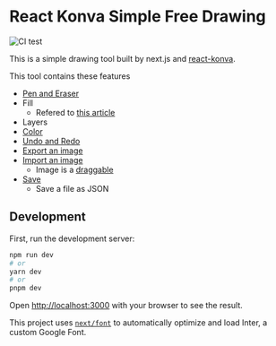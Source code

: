 # React Konva Simple Free Drawing

![CI test](https://github.com/michael-freling/react_konva_simple_drawing/actions/workflows/test.yml/badge.svg)

This is a simple drawing tool built by next.js and [react-konva](https://konvajs.org/docs/react/index.html).

This tool contains these features

- [Pen and Eraser](https://konvajs.org/docs/react/Free_Drawing.html)
- Fill
  - Refered to [this article](http://www.williammalone.com/articles/html5-canvas-javascript-paint-bucket-tool/)
- Layers
- [Color](https://codesandbox.io/s/jq5hm?file=/index.js:199-273)
- [Undo and Redo](https://konvajs.org/docs/react/Undo-Redo.html)
- [Export an image](https://konvajs.org/docs/react/Canvas_Export.html)
- [Import an image](https://konvajs.org/docs/react/Images.html)
  - Image is a [draggable](https://konvajs.org/docs/react/Drag_And_Drop.html)
- [Save](https://konvajs.org/docs/data_and_serialization/Best_Practices.html)
  - Save a file as JSON

## Development

First, run the development server:

```bash
npm run dev
# or
yarn dev
# or
pnpm dev
```

Open [http://localhost:3000](http://localhost:3000) with your browser to see the result.

This project uses [`next/font`](https://nextjs.org/docs/basic-features/font-optimization) to automatically optimize and load Inter, a custom Google Font.
